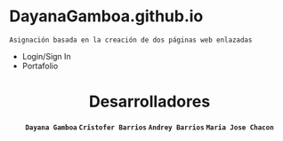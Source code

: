 # DayanaGamboa.github.io
```
Asignación basada en la creación de dos páginas web enlazadas
```
- Login/Sign In
- Portafolio
<h1 align="center">
    Desarrolladores
</h1>

<h4 align="center">
  <code>Dayana Gamboa</code>
  <code>Cristofer Barrios</code>
  <code>Andrey Barrios</code>
  <code>Maria Jose Chacon</code>
</h4>

